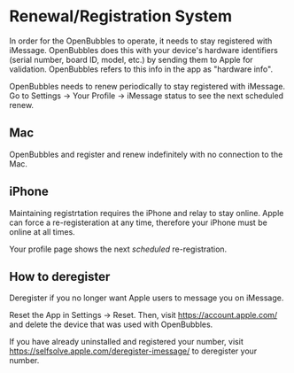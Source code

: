 

# Renewal/Registration System

In order for the OpenBubbles to operate, it needs to stay registered with iMessage. 
OpenBubbles does this with your device's hardware identifiers (serial number, board ID, model, etc.) by sending them to Apple for validation. 
OpenBubbles refers to this info in the app as "hardware info".

OpenBubbles needs to renew periodically to stay registered with iMessage. 
Go to Settings -> Your Profile -> iMessage status to see the next scheduled renew.

## Mac
OpenBubbles and register and renew indefinitely with no connection to the Mac. 

## iPhone
Maintaining registrtation requires the iPhone and relay to stay online. Apple can force a re-registeration at any time, therefore your iPhone must be online at all times.

Your profile page shows the next _scheduled_ re-registration.

## How to deregister
Deregister if you no longer want Apple users to message you on iMessage.

Reset the App in Settings -> Reset. Then, visit https://account.apple.com/ and delete the device that was used with OpenBubbles. 

If you have already uninstalled and registered your number, visit https://selfsolve.apple.com/deregister-imessage/ to deregister your number. 





